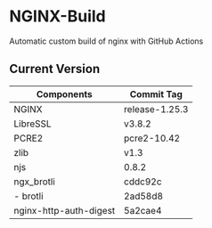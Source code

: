 # NGINX-Build
Automatic custom build of nginx with GitHub Actions

## Current Version
| Components | Commit Tag |
|--|--|
| NGINX | release-1.25.3 |
| LibreSSL | v3.8.2 |
| PCRE2 | pcre2-10.42 |
| zlib | v1.3 |
| njs | 0.8.2 |
| ngx_brotli | cddc92c |
| - brotli | 2ad58d8 |
| nginx-http-auth-digest | 5a2cae4 |
